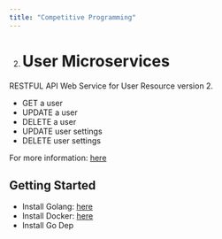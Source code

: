 ```yaml
---
title: "Competitive Programming"
---
```


2. # User Microservices

RESTFUL API Web Service for User Resource version 2.

* GET a user
* UPDATE a user
* DELETE a user
* UPDATE user settings
* DELETE user settings

For more information: [here](https://c-portfolio-int.misfit.com/doc/swagger/api/v2/dev#/user)

## Getting Started

* Install Golang: [here](https://golang.org/doc/install)
* Install Docker: [here](https://docs.docker.com/docker-for-mac/install/#install-and-run-docker-for-mac)
* Install Go Dep